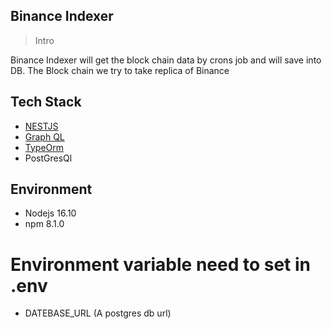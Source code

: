 ## Binance Indexer

> Intro

Binance Indexer will get the block
chain data by crons job and will save
into DB. The Block chain we try to take
replica of Binance

## Tech Stack

- <a href="https://docs.nestjs.com/" target="_blank">NESTJS<a>
- <a href="https://graphql.org/" target="_blank">Graph QL<a>
- <a href="https://typeorm.io/" target="_blank">TypeOrm <a>
- PostGresQl

## Environment

- Nodejs 16.10
- npm 8.1.0

# Environment variable need to set in .env

- DATEBASE_URL (A postgres db url)
